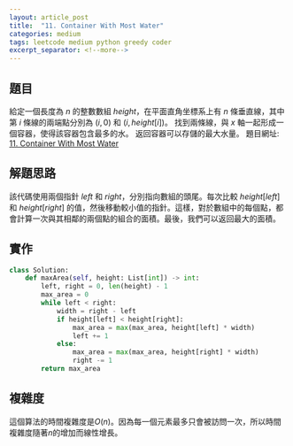 ```yaml
---
layout: article_post
title:  "11. Container With Most Water"
categories: medium
tags: leetcode medium python greedy coder
excerpt_separator: <!--more-->
---
```


## 題目
給定一個長度為 $n$ 的整數數組 $height$，在平面直角坐標系上有 $n$ 條垂直線，其中第 $i$ 條線的兩端點分別為 $(i, 0)$ 和 $(i, height[i])$。
找到兩條線，與 $x$ 軸一起形成一個容器，使得該容器包含最多的水。
返回容器可以存儲的最大水量。
題目網址: [11. Container With Most Water](https://leetcode.com/problems/container-with-most-water/)


## 解題思路
該代碼使用兩個指針 $left$ 和 $right$，分別指向數組的頭尾。每次比較 $height[left]$ 和 $height[right]$ 的值，然後移動較小值的指針。這樣，對於數組中的每個點，都會計算一次與其相鄰的兩個點的組合的面積。最後，我們可以返回最大的面積。

## 實作

```python
class Solution:
    def maxArea(self, height: List[int]) -> int:
        left, right = 0, len(height) - 1
        max_area = 0
        while left < right:
            width = right - left
            if height[left] < height[right]:
                max_area = max(max_area, height[left] * width)
                left += 1
            else:
                max_area = max(max_area, height[right] * width)
                right -= 1
        return max_area

```


## 複雜度
這個算法的時間複雜度是$O(n)$。因為每一個元素最多只會被訪問一次，所以時間複雜度隨著$n$的增加而線性增長。